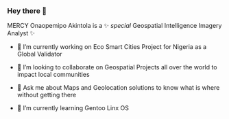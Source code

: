 ### Hey there 👋

MERCY Onaopemipo Akintola is a ✨ _special_ Geospatial Intelligence Imagery Analyst ✨

- 🔭 I’m currently working on Eco Smart Cities Project for Nigeria as a Global Validator 

- 👯 I’m looking to collaborate on Geospatial Projects all over the world to impact local communities

- 💬 Ask me about Maps and Geolocation solutions to know what is where without getting there

- 🌱 I’m currently learning Gentoo Linx OS
<!--
**Mercy14846/Mercy14846** is a ✨ _special_ ✨ repository because its `README.md` (this file) appears on your GitHub profile.

Here are some ideas to get you started:

- 🔭 I’m currently working on Eco Smart Cities Project for Nigeria
-  ...
- 👯 I’m looking to collaborate on ...
- 🤔 I’m looking for help with ...
- 💬 Ask me about ...
- 📫 How to reach me: ...
- 😄 Pronouns: ...
- ⚡ Fun fact: ...
-->
